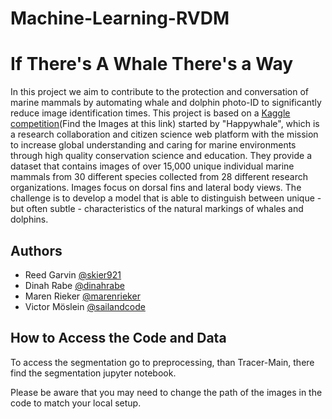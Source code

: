 # Machine-Learning-RVDM

# If There's A Whale There's a Way

In this project we aim to contribute to the protection and conversation of marine mammals by automating whale and dolphin photo-ID to significantly reduce image identification times.
This project is based on a [Kaggle competition](https://www.kaggle.com/c/happy-whale-and-dolphin/overview)(Find the Images at this link) started by "Happywhale", which is a research collaboration and citizen science web platform with the mission to increase global understanding and caring for marine environments through high quality conservation science and education. They provide a dataset that contains images of over 15,000 unique individual marine mammals from 30 different species collected from 28 different research organizations. Images focus on dorsal fins and lateral body views. The challenge is to develop a model that is able to distinguish between unique - but often subtle - characteristics of the natural markings of whales and dolphins. 



## Authors

- Reed Garvin [@skier921](https://www.github.com/skier921)
- Dinah Rabe [@dinahrabe](https://www.github.com/dinahrabe)
- Maren Rieker [@marenrieker](https://www.github.com/marenrieker)
- Victor Möslein [@sailandcode](https://www.github.com/sailandcode)

## How to Access the Code and Data

To access the segmentation go to preprocessing, than Tracer-Main, there find the segmentation jupyter notebook. 

Please be aware that you may need to change the path of the images in the code to match your local setup.  
